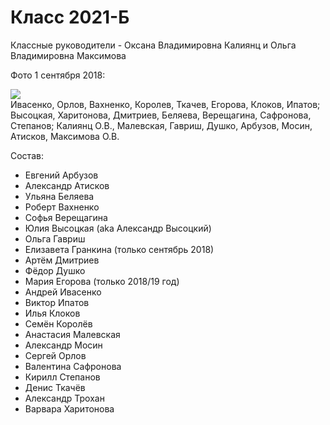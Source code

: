 <!--?title Класс 2021-Б -->

# Класс 2021-Б

Классные руководители - Оксана Владимировна Калиянц и Ольга Владимировна Максимова

Фото 1 сентября 2018:

<div class="row">
  <div class="col-xl-6 offset-xl-3 col-sm-12 text-center">
    <img src="https://pths-archive.github.io/static/img/classes/2021b/group-at-beginning.jpg" class="full-width"/><br/>
    <span class="hint">Ивасенко, Орлов, Вахненко, Королев, Ткачев, Егорова, Клоков, Ипатов;
      Высоцкая, Харитонова, Дмитриев, Беляева, Верещагина, Сафронова, Степанов;
      Калиянц О.В., Малевская, Гавриш, Душко, Арбузов, Мосин, Атисков, Максимова О.В.</span>
  </div>
</div>

Состав:

- Евгений Арбузов
- Александр Атисков
- Ульяна Беляева
- Роберт Вахненко
- Софья Верещагина
- Юлия Высоцкая (aka Александр Высоцкий)
- Ольга Гавриш
- Елизавета Гранкина (только сентябрь 2018)
- Артём Дмитриев
- Фёдор Душко
- Мария Егорова (только 2018/19 год)
- Андрей Ивасенко
- Виктор Ипатов
- Илья Клоков
- Семён Королёв
- Анастасия Малевская
- Александр Мосин
- Сергей Орлов
- Валентина Сафронова
- Кирилл Степанов
- Денис Ткачёв
- Александр Трохан
- Варвара Харитонова
